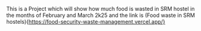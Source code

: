This is a Project which will show how much food is wasted in SRM hostel in the months of February and March 2k25
and the link is (Food waste in SRM hostels){https://food-security-waste-management.vercel.app/}
